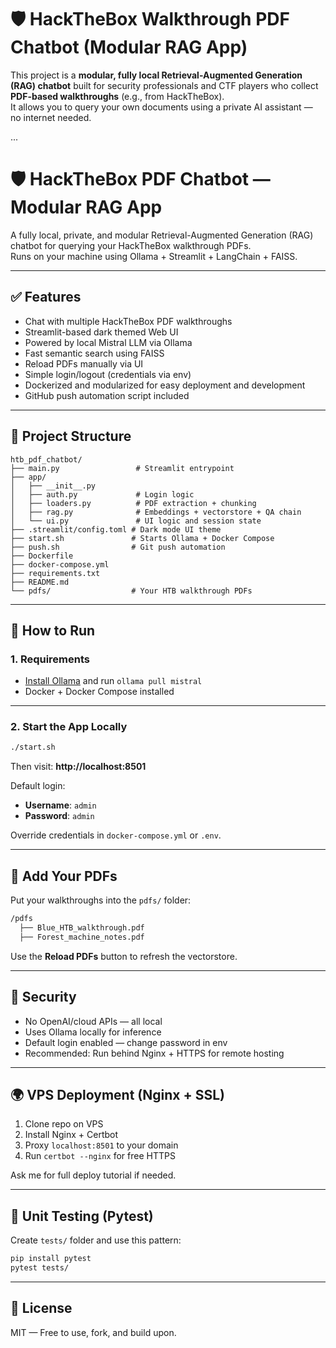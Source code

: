 # 🛡️ HackTheBox Walkthrough PDF Chatbot (Modular RAG App)

This project is a **modular, fully local Retrieval-Augmented Generation (RAG) chatbot** built for security professionals and CTF players who collect **PDF-based walkthroughs** (e.g., from HackTheBox).  
It allows you to query your own documents using a private AI assistant — no internet needed.

...

# 🛡️ HackTheBox PDF Chatbot — Modular RAG App

A fully local, private, and modular Retrieval-Augmented Generation (RAG) chatbot for querying your HackTheBox walkthrough PDFs.  
Runs on your machine using Ollama + Streamlit + LangChain + FAISS.

---

## ✅ Features

- Chat with multiple HackTheBox PDF walkthroughs
- Streamlit-based dark themed Web UI
- Powered by local Mistral LLM via Ollama
- Fast semantic search using FAISS
- Reload PDFs manually via UI
- Simple login/logout (credentials via env)
- Dockerized and modularized for easy deployment and development
- GitHub push automation script included

---

## 📁 Project Structure

```
htb_pdf_chatbot/
├── main.py                 # Streamlit entrypoint
├── app/
│   ├── __init__.py
│   ├── auth.py             # Login logic
│   ├── loaders.py          # PDF extraction + chunking
│   ├── rag.py              # Embeddings + vectorstore + QA chain
│   └── ui.py               # UI logic and session state
├── .streamlit/config.toml # Dark mode UI theme
├── start.sh               # Starts Ollama + Docker Compose
├── push.sh                # Git push automation
├── Dockerfile
├── docker-compose.yml
├── requirements.txt
├── README.md
└── pdfs/                  # Your HTB walkthrough PDFs
```

---

## 🚀 How to Run

### 1. Requirements

- [Install Ollama](https://ollama.com) and run `ollama pull mistral`
- Docker + Docker Compose installed

---

### 2. Start the App Locally

```bash
./start.sh
```

Then visit: **http://localhost:8501**

Default login:

- **Username**: `admin`
- **Password**: `admin`

Override credentials in `docker-compose.yml` or `.env`.

---

## 📂 Add Your PDFs

Put your walkthroughs into the `pdfs/` folder:

```bash
/pdfs
  ├── Blue_HTB_walkthrough.pdf
  ├── Forest_machine_notes.pdf
```

Use the **Reload PDFs** button to refresh the vectorstore.

---

## 🔐 Security

- No OpenAI/cloud APIs — all local
- Uses Ollama locally for inference
- Default login enabled — change password in env
- Recommended: Run behind Nginx + HTTPS for remote hosting

---

## 🌍 VPS Deployment (Nginx + SSL)

1. Clone repo on VPS
2. Install Nginx + Certbot
3. Proxy `localhost:8501` to your domain
4. Run `certbot --nginx` for free HTTPS

Ask me for full deploy tutorial if needed.

---

## 🧪 Unit Testing (Pytest)

Create `tests/` folder and use this pattern:

```bash
pip install pytest
pytest tests/
```

---

## 📄 License

MIT — Free to use, fork, and build upon.
